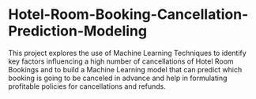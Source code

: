 # Hotel-Room-Booking-Cancellation-Prediction-Modeling
This project explores the use of Machine Learning Techniques to identify key factors influencing a high number of cancellations of Hotel Room Bookings and to build a Machine Learning model that can predict which booking is going to be canceled in advance and help in formulating profitable policies for cancellations and refunds.
